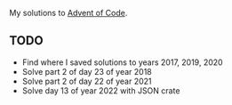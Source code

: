 My solutions to [Advent of Code](https://adventofcode.com/).

## TODO

- Find where I saved solutions to years 2017, 2019, 2020
- Solve part 2 of day 23 of year 2018
- Solve part 2 of day 22 of year 2021
- Solve day 13 of year 2022 with JSON crate
